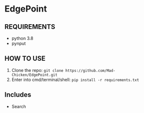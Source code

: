 # EdgePoint

<h2>REQUIREMENTS</h2>

- python 3.8
- pynput

<h2>HOW TO USE</h2>

1. Clone the repo: `git clone https://github.com/Mad-Chicken/EdgePoint.git`
2. Enter into cmd/terminal/shell: `pip install -r requirements.txt`

<h2>Includes</h2>

- Search